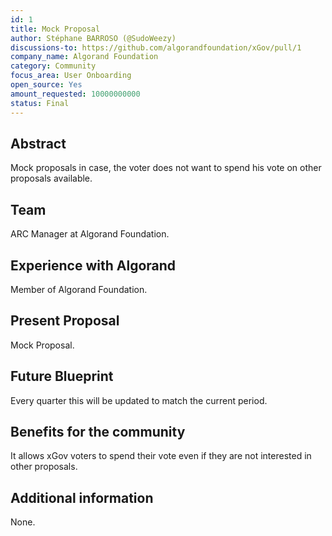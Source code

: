 ```yaml
---
id: 1
title: Mock Proposal
author: Stéphane BARROSO (@SudoWeezy)
discussions-to: https://github.com/algorandfoundation/xGov/pull/1
company_name: Algorand Foundation
category: Community
focus_area: User Onboarding
open_source: Yes
amount_requested: 10000000000
status: Final
---
```


## Abstract
Mock proposals in case, the voter does not want to spend his vote on other proposals available.

## Team
ARC Manager at Algorand Foundation.

## Experience with Algorand
Member of Algorand Foundation.

## Present Proposal
Mock Proposal.

## Future Blueprint
Every quarter this will be updated to match the current period.

## Benefits for the community
It allows xGov voters to spend their vote even if they are not interested in other proposals.

## Additional information
None.